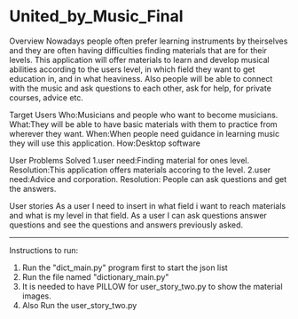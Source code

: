 # United_by_Music_Final
Overview
Nowadays people often prefer learning instruments by theirselves and they are often having difficulties finding materials that are for their levels. This application will offer materials to learn and develop musical abilities according to the users level, in which field they want to get education in, and in what heaviness. Also people will be able to connect with the music and ask questions to each other, ask for help, for private courses, advice etc. 

Target Users
Who:Musicians and people who want to become musicians. 
What:They will be able to have basic materials with them to practice from wherever they want.
When:When people need guidance in learning music they will use this application.
How:Desktop software

User Problems Solved
1.user need:Finding material for ones level.
Resolution:This application offers materials accoring to the level.
2.user need:Advice and corporation.
Resolution: People can ask questions and get the answers.

User stories
As a user I need to insert in what field i want to reach materials and what is my level in that field.
As a user I can ask questions answer questions and see the questions and answers previously asked.
_____
Instructions to run:
1) Run the "dict_main.py" program first to start the json list 
2) Run the file named "dictionary_main.py" 
3) It is needed to have PILLOW for user_story_two.py to show the material images.
4) Also Run the user_story_two.py
